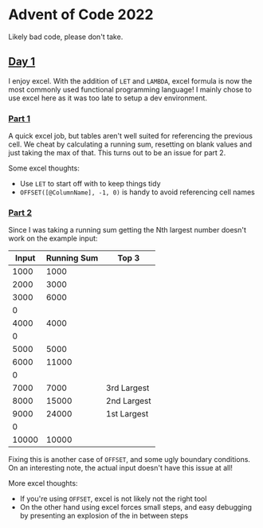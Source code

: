 # Advent of Code 2022

Likely bad code, please don't take.

## [Day 1](https://adventofcode.com/2022/day/1)

I enjoy excel. With the addition of `LET` and `LAMBDA`, excel formula is now the most commonly used functional programming language! I mainly chose to use excel here as it was too late to setup a dev environment.

### [Part 1](https://adventofcode.com/2022/day/1#part1)

A quick excel job, but tables aren't well suited for referencing the previous cell. We cheat by calculating a running sum, resetting on blank values and just taking the max of that. This turns out to be an issue for part 2. 

Some excel thoughts:

- Use `LET` to start off with to keep things tidy
- `OFFSET([@ColumnName], -1, 0)` is handy to avoid referencing cell names

### [Part 2](https://adventofcode.com/2022/day/1#part2)

Since I was taking a running sum getting the Nth largest number doesn't work on the example input:

Input | Running Sum | Top 3
----- | ----------- | -----------
1000  | 1000        |
2000  | 3000        |
3000  | 6000        |
 | 0           |
4000  | 4000        |
 | 0           |
5000  | 5000        |
6000  | 11000       |
 | 0           |
7000  | 7000        | 3rd Largest
8000  | 15000       | 2nd Largest
9000  | 24000       | 1st Largest
 | 0           |
10000 | 10000       |

Fixing this is another case of `OFFSET`, and some ugly boundary conditions. On an interesting note, the actual input doesn't have this issue at all!

More excel thoughts:

- If you're using `OFFSET`, excel is not likely not the right tool
- On the other hand using excel forces small steps, and easy debugging by presenting an explosion of the in between steps
